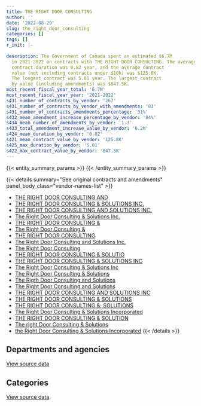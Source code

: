 ```yaml
---
title: THE RIGHT DOOR CONSULTING
author: ''
date: '2022-08-29'
slug: the_right_door_consulting
categories: []
tags: []
r_init: |-
  
description: The Government of Canada spent an estimated $6.7M
  in 2021-2022 on contracts with THE RIGHT DOOR CONSULTING. The average
  contract duration was 0.82 year, and the average contract
  value (not including contracts under $10k) was $125.8K.
  The longest contract was 5.01 year. The largest contract
  by value (including amendments) was $847.5K.
most_recent_fiscal_year_total: '6.7M'
most_recent_fiscal_year_year: '2021-2022'
s431_number_of_contracts_by_vendor: '267'
s431_number_of_contracts_by_vendor_with_amendments: '83'
s431_number_of_contracts_amendments_percentage: '31%'
s432_mean_amendment_increase_percentage_by_vendor: '84%'
s434_mean_number_of_amendments_by_vendor: '1.3'
s433_total_amendment_increase_value_by_vendor: '6.2M'
s424_mean_duration_by_vendor: '0.82'
s421_mean_contract_value_by_vendor: '125.8K'
s425_max_duration_by_vendor: '5.01'
s422_max_contract_value_by_vendor: '847.5K'
---
```


<script src="/rmarkdown-libs/htmlwidgets/htmlwidgets.js"></script>
<link href="/rmarkdown-libs/datatables-css/datatables-crosstalk.css" rel="stylesheet" />
<script src="/rmarkdown-libs/datatables-binding/datatables.js"></script>
<script src="/rmarkdown-libs/jquery/jquery-3.6.0.min.js"></script>
<link href="/rmarkdown-libs/dt-core-bootstrap/css/dataTables.bootstrap.min.css" rel="stylesheet" />
<link href="/rmarkdown-libs/dt-core-bootstrap/css/dataTables.bootstrap.extra.css" rel="stylesheet" />
<script src="/rmarkdown-libs/dt-core-bootstrap/js/jquery.dataTables.min.js"></script>
<script src="/rmarkdown-libs/dt-core-bootstrap/js/dataTables.bootstrap.min.js"></script>
<link href="/rmarkdown-libs/crosstalk/css/crosstalk.min.css" rel="stylesheet" />
<script src="/rmarkdown-libs/crosstalk/js/crosstalk.min.js"></script>
<script src="/rmarkdown-libs/htmlwidgets/htmlwidgets.js"></script>
<link href="/rmarkdown-libs/datatables-css/datatables-crosstalk.css" rel="stylesheet" />
<script src="/rmarkdown-libs/datatables-binding/datatables.js"></script>
<script src="/rmarkdown-libs/jquery/jquery-3.6.0.min.js"></script>
<link href="/rmarkdown-libs/dt-core-bootstrap/css/dataTables.bootstrap.min.css" rel="stylesheet" />
<link href="/rmarkdown-libs/dt-core-bootstrap/css/dataTables.bootstrap.extra.css" rel="stylesheet" />
<script src="/rmarkdown-libs/dt-core-bootstrap/js/jquery.dataTables.min.js"></script>
<script src="/rmarkdown-libs/dt-core-bootstrap/js/dataTables.bootstrap.min.js"></script>
<link href="/rmarkdown-libs/crosstalk/css/crosstalk.min.css" rel="stylesheet" />
<script src="/rmarkdown-libs/crosstalk/js/crosstalk.min.js"></script>

{{< entity_summary_params >}}
{{< /entity_summary_params >}}

{{< details summary="See original contracts and amendments" panel_body_class="vendor-names-list" >}}
- [THE RIGHT DOOR CONSULTING AND](https://search.open.canada.ca/en/ct/?sort=contract_value_f%20desc&page=1&search_text=%22THE%20RIGHT%20DOOR%20CONSULTING%20AND%22)
- [THE RIGHT DOOR CONSULTING & SOLUTIONS INC.](https://search.open.canada.ca/en/ct/?sort=contract_value_f%20desc&page=1&search_text=%22THE%20RIGHT%20DOOR%20CONSULTING%20%26%20SOLUTIONS%20INC.%22)
- [THE RIGHT DOOR CONSULTING AND SOLUTIONS INC.](https://search.open.canada.ca/en/ct/?sort=contract_value_f%20desc&page=1&search_text=%22THE%20RIGHT%20DOOR%20CONSULTING%20AND%20SOLUTIONS%20INC.%22)
- [The Right Door Consulting & Solutions Inc.](https://search.open.canada.ca/en/ct/?sort=contract_value_f%20desc&page=1&search_text=%22The%20Right%20Door%20Consulting%20%26%20Solutions%20Inc.%22)
- [THE RIGHT DOOR CONSULTING &](https://search.open.canada.ca/en/ct/?sort=contract_value_f%20desc&page=1&search_text=%22THE%20RIGHT%20DOOR%20CONSULTING%20%26%22)
- [The Right Door Consulting &](https://search.open.canada.ca/en/ct/?sort=contract_value_f%20desc&page=1&search_text=%22The%20Right%20Door%20Consulting%20%26%22)
- [THE RIGHT DOOR CONSULTING](https://search.open.canada.ca/en/ct/?sort=contract_value_f%20desc&page=1&search_text=%22THE%20RIGHT%20DOOR%20CONSULTING%22)
- [The Right Door Consulting and Solutions Inc.](https://search.open.canada.ca/en/ct/?sort=contract_value_f%20desc&page=1&search_text=%22The%20Right%20Door%20Consulting%20and%20Solutions%20Inc.%22)
- [The Right Door Consulting](https://search.open.canada.ca/en/ct/?sort=contract_value_f%20desc&page=1&search_text=%22The%20Right%20Door%20Consulting%22)
- [THE RIGHT DOOR CONSULTING & SOLUTIO](https://search.open.canada.ca/en/ct/?sort=contract_value_f%20desc&page=1&search_text=%22THE%20RIGHT%20DOOR%20CONSULTING%20%26%20SOLUTIO%22)
- [THE RIGHT DOOR CONSULTING & SOLUTIONS INC](https://search.open.canada.ca/en/ct/?sort=contract_value_f%20desc&page=1&search_text=%22THE%20RIGHT%20DOOR%20CONSULTING%20%26%20SOLUTIONS%20INC%22)
- [The Right Door Consulting & Solutions Inc](https://search.open.canada.ca/en/ct/?sort=contract_value_f%20desc&page=1&search_text=%22The%20Right%20Door%20Consulting%20%26%20Solutions%20Inc%22)
- [The Right Door Consulting & Solutions](https://search.open.canada.ca/en/ct/?sort=contract_value_f%20desc&page=1&search_text=%22The%20Right%20Door%20Consulting%20%26%20Solutions%22)
- [The Rigth Door Consulting and Solutions](https://search.open.canada.ca/en/ct/?sort=contract_value_f%20desc&page=1&search_text=%22The%20Rigth%20Door%20Consulting%20and%20Solutions%22)
- [The Right Door Consulting and Solutions](https://search.open.canada.ca/en/ct/?sort=contract_value_f%20desc&page=1&search_text=%22The%20Right%20Door%20Consulting%20and%20Solutions%22)
- [THE RIGHT DOOR CONSULTING AND SOLUTIONS INC](https://search.open.canada.ca/en/ct/?sort=contract_value_f%20desc&page=1&search_text=%22THE%20RIGHT%20DOOR%20CONSULTING%20AND%20SOLUTIONS%20INC%22)
- [THE RIGHT DOOR CONSULTING & SOLUTIONS](https://search.open.canada.ca/en/ct/?sort=contract_value_f%20desc&page=1&search_text=%22THE%20RIGHT%20DOOR%20CONSULTING%20%26%20SOLUTIONS%22)
- [THE RIGHT DOOR CONSULTING &; SOLUTIONS](https://search.open.canada.ca/en/ct/?sort=contract_value_f%20desc&page=1&search_text=%22THE%20RIGHT%20DOOR%20CONSULTING%20%26%3b%20SOLUTIONS%22)
- [The Right Door Consulting & Solutions Incorporated](https://search.open.canada.ca/en/ct/?sort=contract_value_f%20desc&page=1&search_text=%22The%20Right%20Door%20Consulting%20%26%20Solutions%20Incorporated%22)
- [THE RIGHT DOOR CONSULTING & SOLUTION](https://search.open.canada.ca/en/ct/?sort=contract_value_f%20desc&page=1&search_text=%22THE%20RIGHT%20DOOR%20CONSULTING%20%26%20SOLUTION%22)
- [The right Door Consulting & Solutions](https://search.open.canada.ca/en/ct/?sort=contract_value_f%20desc&page=1&search_text=%22The%20right%20Door%20Consulting%20%26%20Solutions%22)
- [the Right Door Consulting & Solutions Incorporated](https://search.open.canada.ca/en/ct/?sort=contract_value_f%20desc&page=1&search_text=%22the%20Right%20Door%20Consulting%20%26%20Solutions%20Incorporated%22)
{{< /details >}}

## Departments and agencies

<div id="htmlwidget-1" style="width:100%;height:auto;" class="datatables html-widget"></div>
<script type="application/json" data-for="htmlwidget-1">{"x":{"style":"bootstrap","filter":"none","vertical":false,"data":[["<a href=\"/departments/aafc-aac/\">Agriculture and Agri-Food Canada<\/a>","<a href=\"/departments/aandc-aadnc/\">Crown-Indigenous Relations and Northern Affairs Canada<\/a>","<a href=\"/departments/atssc-scdata/\">Administrative Tribunals Support Service of Canada<\/a>","<a href=\"/departments/cannor/\">Canadian Northern Economic Development Agency<\/a>","<a href=\"/departments/cas-satj/\">Courts Administration Service<\/a>","<a href=\"/departments/casdo-ocena/\">Accessibility Standards Canada<\/a>","<a href=\"/departments/cbsa-asfc/\">Canada Border Services Agency<\/a>","<a href=\"/departments/cfia-acia/\">Canadian Food Inspection Agency<\/a>","<a href=\"/departments/cic/\">Immigration, Refugees and Citizenship Canada<\/a>","<a href=\"/departments/cnsc-ccsn/\">Canadian Nuclear Safety Commission<\/a>","<a href=\"/departments/cra-arc/\">Canada Revenue Agency<\/a>","<a href=\"/departments/csc-scc/\">Correctional Service of Canada<\/a>","<a href=\"/departments/csps-efpc/\">Canada School of Public Service<\/a>","<a href=\"/departments/dfatd-maecd/\">Global Affairs Canada<\/a>","<a href=\"/departments/dfo-mpo/\">Fisheries and Oceans Canada<\/a>","<a href=\"/departments/dnd-mdn/\">National Defence<\/a>","<a href=\"/departments/ec/\">Environment and Climate Change Canada<\/a>","<a href=\"/departments/elections/\">Elections Canada<\/a>","<a href=\"/departments/fintrac-canafe/\">Financial Transactions and Reports Analysis Centre of Canada<\/a>","<a href=\"/departments/fpcc-cpac/\">Farm Products Council of Canada<\/a>","<a href=\"/departments/hc-sc/\">Health Canada<\/a>","<a href=\"/departments/ic/\">Innovation, Science and Economic Development Canada<\/a>","<a href=\"/departments/infc/\">Infrastructure Canada<\/a>","<a href=\"/departments/irb-cisr/\">Immigration and Refugee Board of Canada<\/a>","<a href=\"/departments/isc-sac/\">Indigenous Services Canada<\/a>","<a href=\"/departments/nrc-cnrc/\">National Research Council Canada<\/a>","<a href=\"/departments/nrcan-rncan/\">Natural Resources Canada<\/a>","<a href=\"/departments/nserc-crsng/\">Natural Sciences and Engineering Research Council of Canada<\/a>","<a href=\"/departments/oag-bvg/\">Office of the Auditor General of Canada<\/a>","<a href=\"/departments/opc-cpvp/\">Office of the Privacy Commissioner of Canada<\/a>","<a href=\"/departments/pc/\">Parks Canada<\/a>","<a href=\"/departments/pco-bcp/\">Privy Council Office<\/a>","<a href=\"/departments/phac-aspc/\">Public Health Agency of Canada<\/a>","<a href=\"/departments/pmprb-cepmb/\">Patented Medicine Prices Review Board Canada<\/a>","<a href=\"/departments/ps-sp/\">Public Safety Canada<\/a>","<a href=\"/departments/pwgsc-tpsgc/\">Public Services and Procurement Canada<\/a>","<a href=\"/departments/rcmp-grc/\">Royal Canadian Mounted Police<\/a>","<a href=\"/departments/ssc-spc/\">Shared Services Canada<\/a>","<a href=\"/departments/tbs-sct/\">Treasury Board of Canada Secretariat<\/a>","<a href=\"/departments/tc/\">Transport Canada<\/a>"],[null,596539.17,191455.19,204870.54,null,null,167231.85,null,null,null,101580.52,64966.57,39663,53160.94,526894.48,1019144.28,null,null,24430.11,null,463903.94,96530.25,107668.85,null,404871.71,39037.64,49939.35,null,85164.43,34505.87,null,24408,null,102748,null,940544.27,null,185114.96,null,125752.73],[64999.23,358503.83,35121.63,93788,129968.83,11784.75,181313.44,null,4810.89,19217.43,24238.5,176739.06,null,111339.05,68109.83,1336656.86,211907.75,null,23474.48,null,470361.94,8438.02,96218.93,null,406052.93,148583.04,55954.94,117812.46,62198.78,15306.33,null,23306.25,32487.5,null,81360,757598.78,null,120314.46,258991.9,36979.71],[299143.27,2447.28,61140.06,null,315147.58,52770.09,170505.95,28718.6,17122.41,22005.17,null,62567.26,null,219869.61,301022.92,970095.54,57165.25,39999.8,9160.41,38928.5,289784.7,82857.17,48873.35,39548.59,330644.49,78894.16,55802.06,141881.15,65896.84,27386.24,87659.75,null,401237.45,null,93950.62,855102.6,23730,142171.38,615882.71,86691.11],[null,68719.1,113190.69,null,442770.27,112373.5,256114.55,32253.2,25425,169129.31,null,45652.62,null,397950.91,164183.19,1304481.71,256603.85,null,null,null,534375.97,117420,67748.26,null,191555.62,79796.17,42042.65,59832.1,1568.93,6827.8,42088.75,null,486421.66,null,202003.16,658336.87,91516.62,403640.29,231801.34,64589.28]],"container":"<table class=\"table table-striped table-hover row-border order-column display\">\n  <thead>\n    <tr>\n      <th>Department<\/th>\n      <th>2018-2019<\/th>\n      <th>2019-2020<\/th>\n      <th>2020-2021<\/th>\n      <th>2021-2022<\/th>\n    <\/tr>\n  <\/thead>\n<\/table>","options":{"order":[[4,"desc"]],"pageLength":10,"autoWidth":true,"columnDefs":[{"targets":1,"render":"function(data, type, row, meta) {\n    return type !== 'display' ? data : DTWidget.formatCurrency(data, \"$\", 2, 3, \",\", \".\", true, null);\n  }"},{"targets":2,"render":"function(data, type, row, meta) {\n    return type !== 'display' ? data : DTWidget.formatCurrency(data, \"$\", 2, 3, \",\", \".\", true, null);\n  }"},{"targets":3,"render":"function(data, type, row, meta) {\n    return type !== 'display' ? data : DTWidget.formatCurrency(data, \"$\", 2, 3, \",\", \".\", true, null);\n  }"},{"targets":4,"render":"function(data, type, row, meta) {\n    return type !== 'display' ? data : DTWidget.formatCurrency(data, \"$\", 2, 3, \",\", \".\", true, null);\n  }"},{"width":"16%","targets":[1,2,3,4]},{"className":"dt-right","targets":[1,2,3,4]}],"orderClasses":false}},"evals":["options.columnDefs.0.render","options.columnDefs.1.render","options.columnDefs.2.render","options.columnDefs.3.render"],"jsHooks":[]}</script>
<p class="text-right">
<a href="https://github.com/GoC-Spending/contracts-data/tree/main/data/out/vendors/the_right_door_consulting/summary_by_fiscal_year_by_department.csv" class="source-data-link btn btn-link">View source data</a>
</p>

## Categories

<div id="htmlwidget-2" style="width:100%;height:auto;" class="datatables html-widget"></div>
<script type="application/json" data-for="htmlwidget-2">{"x":{"style":"bootstrap","filter":"none","vertical":false,"data":[["<a href=\"/categories/office_management/\">Office management<\/a>","<a href=\"/categories/professional_services/\">Professional services<\/a>","<a href=\"/categories/information_technology/\">Information technology<\/a>","<a href=\"/categories/medical/\">Medical<\/a>","<a href=\"/categories/human_capital/\">Human capital<\/a>"],[85164.43,5494586.81,24408,null,45967.41],[24981.34,5257915.35,74901.88,null,186140.98],[null,6049650.36,29031.52,null,57122.21],[null,6200182.41,363710.6,13732.47,92787.87]],"container":"<table class=\"table table-striped table-hover row-border order-column display\">\n  <thead>\n    <tr>\n      <th>Category<\/th>\n      <th>2018-2019<\/th>\n      <th>2019-2020<\/th>\n      <th>2020-2021<\/th>\n      <th>2021-2022<\/th>\n    <\/tr>\n  <\/thead>\n<\/table>","options":{"order":[[4,"desc"]],"dom":"t","pageLength":30,"autoWidth":true,"columnDefs":[{"targets":1,"render":"function(data, type, row, meta) {\n    return type !== 'display' ? data : DTWidget.formatCurrency(data, \"$\", 2, 3, \",\", \".\", true, null);\n  }"},{"targets":2,"render":"function(data, type, row, meta) {\n    return type !== 'display' ? data : DTWidget.formatCurrency(data, \"$\", 2, 3, \",\", \".\", true, null);\n  }"},{"targets":3,"render":"function(data, type, row, meta) {\n    return type !== 'display' ? data : DTWidget.formatCurrency(data, \"$\", 2, 3, \",\", \".\", true, null);\n  }"},{"targets":4,"render":"function(data, type, row, meta) {\n    return type !== 'display' ? data : DTWidget.formatCurrency(data, \"$\", 2, 3, \",\", \".\", true, null);\n  }"},{"width":"16%","targets":[1,2,3,4]},{"className":"dt-right","targets":[1,2,3,4]}],"orderClasses":false,"lengthMenu":[10,25,30,50,100]}},"evals":["options.columnDefs.0.render","options.columnDefs.1.render","options.columnDefs.2.render","options.columnDefs.3.render"],"jsHooks":[]}</script>
<p class="text-right">
<a href="https://github.com/GoC-Spending/contracts-data/tree/main/data/out/vendors/the_right_door_consulting/summary_by_fiscal_year_by_category.csv" class="source-data-link btn btn-link">View source data</a>
</p>
